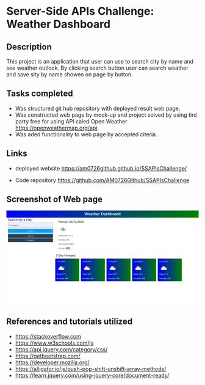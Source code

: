 # Server-Side APIs Challenge: Weather Dashboard

## Description

This project is an application that user can use to search city by name and see weather outlook.
By clicking search button user can search weather and save sity by name showen on page by button.  

## Tasks completed

* Was structured git hub repository with deployed result web page.
* Was constructed web page by mock-up and project solved by using tird party free for using API caled Open Weather https://openweathermap.org/api. 
* Was aded functionality to web page by accepted citeria.

## Links

* deployed website https://am0726github.github.io/SSAPIsChallenge/

* Code repository https://github.com/AM0726Github/SSAPIsChallenge

## Screenshot of Web page

![Web page](./assets/images/WebPageCapture.jpg)

## References and tutorials utilized

* https://stackoverflow.com
* https://www.w3schools.com/js
* https://api.jquery.com/category/css/
* https://getbootstrap.com/
* https://developer.mozilla.org/
* https://alligator.io/js/push-pop-shift-unshift-array-methods/
* https://learn.jquery.com/using-jquery-core/document-ready/
